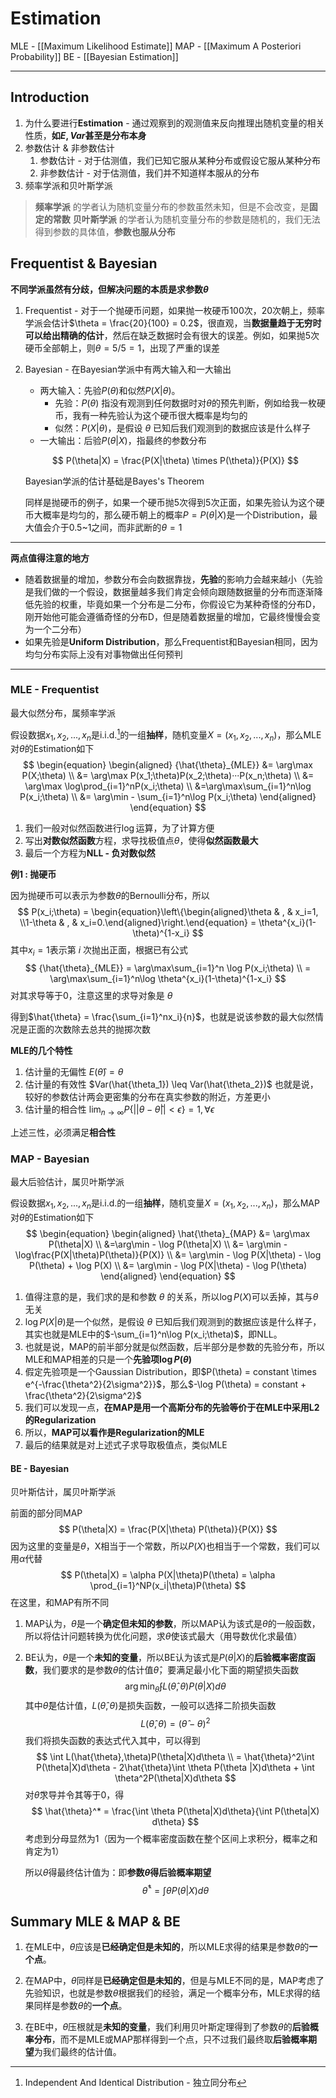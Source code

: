 # Estimation
MLE - [[Maximum Likelihood Estimate]]
MAP - [[Maximum A Posteriori Probability]]
BE - [[Bayesian Estimation]] 

---

## Introduction
1. 为什么要进行**Estimation** - 通过观察到的观测值来反向推理出随机变量的相关性质，**如$E,Var$甚至是分布本身**
2. 参数估计 & 非参数估计
	1. 参数估计 - 对于估测值，我们已知它服从某种分布或假设它服从某种分布
	2. 非参数估计 - 对于估测值，我们并不知道样本服从的分布
3. 频率学派和贝叶斯学派
>**频率学派** 的学者认为随机变量分布的参数虽然未知，但是不会改变，是**固定的常数**
>**贝叶斯学派** 的学者认为随机变量分布的参数是随机的，我们无法得到参数的具体值，**参数也服从分布**

## Frequentist & Bayesian
**不同学派虽然有分歧，但解决问题的本质是求参数$\theta$**

1. Frequentist - 对于一个抛硬币问题，如果抛一枚硬币100次，20次朝上，频率学派会估计$\theta = \frac{20}{100} = 0.2$，很直观，当**数据量趋于无穷时可以给出精确的估计**，然后在缺乏数据时会有很大的误差。例如，如果抛5次硬币全部朝上，则$\theta = 5/5 = 1$，出现了严重的误差

2. Bayesian - 在Bayesian学派中有两大输入和一大输出

   - 两大输入：先验$P(\theta)$和似然$P(X|\theta)$。
     - 先验：$P(\theta)$ 指没有观测到任何数据时对$\theta$的预先判断，例如给我一枚硬币，我有一种先验认为这个硬币很大概率是均匀的
     - 似然：$P(X|\theta)$，是假设 $\theta$ 已知后我们观测到的数据应该是什么样子
   - 一大输出：后验$P(\theta|X)$，指最终的参数分布

   $$
   P(\theta|X) = \frac{P(X|\theta) \times P(\theta)}{P(X)}
   $$

   

   Bayesian学派的估计基础是Bayes's Theorem

   同样是抛硬币的例子，如果一个硬币抛5次得到5次正面，如果先验认为这个硬币大概率是均匀的，那么硬币朝上的概率$P = P(\theta|X)$是一个Distribution，最大值会介于0.5~1之间，而非武断的$\theta = 1$



---



**两点值得注意的地方**

- 随着数据量的增加，参数分布会向数据靠拢，**先验**的影响力会越来越小（先验是我们做的一个假设，数据量越多我们肯定会倾向跟随数据量的分布而逐渐降低先验的权重，毕竟如果一个分布是二分布，你假设它为某种奇怪的分布D，刚开始他可能会遵循奇怪的分布D，但是随着数据量的增加，它最终慢慢会变为一个二分布）
- 如果先验是**Uniform Distribution**，那么Frequentist和Bayesian相同，因为均匀分布实际上没有对事物做出任何预判



---



### MLE - Frequentist

最大似然分布，属频率学派

假设数据$x_1,x_2,...,x_n$是i.i.d.[^1]的一组**抽样**，随机变量$X = (x_1,x_2,...,x_n)$，那么MLE对$\theta$的Estimation如下
$$
\begin{equation}
\begin{aligned}
{\hat{\theta}_{MLE}} &= \arg\max P(X;\theta) \\ &= \arg\max P(x_1;\theta)P(x_2;\theta)···P(x_n;\theta) \\ &= \arg\max \log\prod_{i=1}^nP(x_i;\theta) \\ &=\arg\max\sum_{i=1}^n\log P(x_i;\theta) \\ &= \arg\min - \sum_{i=1}^n\log P(x_i;\theta)
\end{aligned}
\end{equation}
$$

1. 我们一般对似然函数进行$\log$运算，为了计算方便
2. 写出**对数似然函数**方程，求导找极值点$\theta$，使得**似然函数最大**
3. 最后一个方程为**NLL - 负对数似然**

**例1 : 抛硬币**

因为抛硬币可以表示为参数$\theta$的Bernoulli分布，所以
$$
P(x_i;\theta) = \begin{equation}\left\{\begin{aligned}\theta & , & x_i=1, \\1-\theta & , & x_i=0.\end{aligned}\right.\end{equation} = \theta^{x_i}(1-\theta)^{1-x_i}
$$
其中$x_i=1$表示第 $i$ 次抛出正面，根据已有公式
$$
{\hat{\theta}_{MLE}} = \arg\max\sum_{i=1}^n \log P(x_i;\theta) \\ = \arg\max\sum_{i=1}^n\log \theta^{x_i}(1-\theta)^{1-x_i}
$$
对其求导等于0，注意这里的求导对象是 $\theta$

得到$\hat{\theta} = \frac{\sum_{i=1}^nx_i}{n}$，也就是说该参数的最大似然情况是正面的次数除去总共的抛掷次数



**MLE的几个特性**

1. 估计量的无偏性 $E(\hat{\theta}) = \theta$
2. 估计量的有效性 $Var(\hat{\theta_1}) \leq Var(\hat{\theta_2})$ 也就是说，较好的参数估计两会更密集的分布在真实参数的附近，方差更小
3. 估计量的相合性 $\lim_{n\to\infty}P\{||\theta-\hat{\theta}|| < \epsilon\} = 1, \forall \epsilon$

上述三性，必须满足**相合性**



### MAP - Bayesian

最大后验估计，属贝叶斯学派

假设数据$x_1,x_2,...,x_n$是i.i.d.的一组**抽样**，随机变量$X = (x_1,x_2,...,x_n)$，那么MAP对$\theta$的Estimation如下
$$
\begin{equation}
\begin{aligned}
\hat{\theta}_{MAP} &= \arg\max P(\theta|X) \\ &=\arg\min - \log P(\theta|X) \\ &= \arg\min - \log\frac{P(X|\theta)P(\theta)}{P(X)} \\ &= \arg\min - \log P(X|\theta) - \log P(\theta) + \log P(X) \\ &= \arg\min - \log P(X|\theta) - \log P(\theta)
\end{aligned}
\end{equation}
$$

1. 值得注意的是，我们求的是和参数 $\theta$ 的关系，所以$\log P(X)$可以丢掉，其与$\theta$无关
2. $\log P(X|\theta)$是一个似然，是假设 $\theta$ 已知后我们观测到的数据应该是什么样子，其实也就是MLE中的$-\sum_{i=1}^n\log P(x_i;\theta)$，即NLL。
3. 也就是说，MAP的前半部分就是似然函数，后半部分是参数的先验分布，所以MLE和MAP相差的只是一个**先验项$\log P(\theta)$**
4. 假定先验项是一个Gaussian Distribution，即$P(\theta) = constant \times e^{-\frac{\theta^2}{2\sigma^2}}$，那么$-\log P(\theta) = constant + \frac{\theta^2}{2\sigma^2}$
5. 我们可以发现一点，**在MAP是用一个高斯分布的先验等价于在MLE中采用L2的Regularization**
6. 所以，**MAP可以看作是Regularization的MLE**
7. 最后的结果就是对上述式子求导取极值点，类似MLE



#### BE - Bayesian

贝叶斯估计，属贝叶斯学派

前面的部分同MAP
$$
P(\theta|X) = \frac{P(X|\theta) P(\theta)}{P(X)}
$$
因为这里的变量是$\theta$，X相当于一个常数，所以$P(X)$也相当于一个常数，我们可以用$\alpha$代替
$$
P(\theta|X) = \alpha P(X|\theta)P(\theta) = \alpha \prod_{i=1}^NP(x_i|\theta)P(\theta)
$$
在这里，和MAP有所不同

1. MAP认为，$\theta$是一个**确定但未知的参数**，所以MAP认为该式是$\theta$的一般函数，所以将估计问题转换为优化问题，求$\theta$使该式最大（用导数优化求最值）

2. BE认为，$\theta$是一个**未知的变量**，所以BE认为该式是$P(\theta|X)$的**后验概率密度函数**，我们要求的是参数$\theta$的估计值$\hat{\theta}$，要满足最小化下面的期望损失函数
   $$
   \arg\min_{\hat{\theta}}\int L(\hat{\theta},\theta)P(\theta|X)d\theta
   $$
   其中$\hat{\theta}$是估计值，$L(\hat{\theta},\theta)$是损失函数，一般可以选择二阶损失函数
   $$
   L(\hat{\theta},\theta) = (\hat{\theta} - \theta)^2
   $$
   我们将损失函数的表达式代入其中，可以得到
   $$
   \int L(\hat{\theta},\theta)P(\theta|X)d\theta \\ = \hat{\theta}^2\int P(\theta|X)d\theta - 2\hat{\theta}\int \theta P(\theta |X)d\theta + \int \theta^2P(\theta|X)d\theta
   $$
   对$\hat{\theta}$求导并令其等于0，得
   $$
   \hat{\theta}^* = \frac{\int \theta P(\theta|X)d\theta}{\int P(\theta|X) d\theta}
   $$
   考虑到分母显然为1（因为一个概率密度函数在整个区间上求积分，概率之和肯定为1）

   所以$\theta$得最终估计值为：即**参数$\theta$得后验概率期望**
   $$
   \hat{\theta}^* = \int \theta P(\theta|X)d\theta
   $$

## Summary MLE & MAP & BE

1. 在MLE中，$\theta$应该是**已经确定但是未知的**，所以MLE求得的结果是参数$\theta$的**一个点**。

2. 在MAP中，$\theta$同样是**已经确定但是未知的**，但是与MLE不同的是，MAP考虑了先验知识，也就是参数$\theta$根据我们的经验，满足一个概率分布，MLE求得的结果同样是参数$\theta$的**一个点**。
3. 在BE中，$\theta$压根就是**未知的变量**，我们利用贝叶斯定理得到了参数$\theta$的**后验概率分布**，而不是MLE或MAP那样得到一个点，只不过我们最终取**后验概率期望**为我们最终的估计值。

[^1]: Independent And Identical Distribution - 独立同分布

